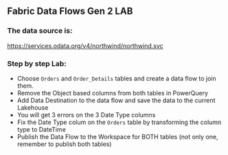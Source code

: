 ## Fabric Data Flows Gen 2 LAB

### The data source is:
https://services.odata.org/v4/northwind/northwind.svc

### Step by step Lab:

- Choose `Orders` and `Order_Details` tables and create a data flow to join them.
- Remove the Object based columns from both tables in PowerQuery
- Add Data Destination to the data flow and save the data to the current Lakehouse
- You will get 3 errors on the 3 Date Type columns
- Fix the Date Type colum on the `Orders` table by transforming the column type to DateTime
- Publish the Data Flow to the Workspace for BOTH tables (not only one, remember to publish both tables)
  


